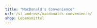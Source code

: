 ```yaml
---
title: "MacDonald's Convenience"
url: /st-andrews/macdonalds-convenience/
shop: Lebensmittel
---
```

